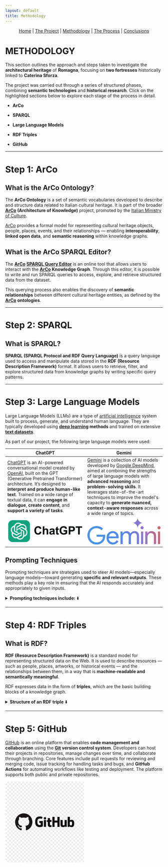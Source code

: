 ```yaml
---
layout: default
title: Methodology
---
```


<div style="text-align: center; margin-bottom: 20px;">
  <a href="index.html">Home</a> |
  <a href="theproject">The Project</a> |
  <a href="methodology.html">Methodology</a> |
  <a href="theprocess.html">The Process</a> |
  <a href="conclusions.html">Conclusions</a>
</div>

# METHODOLOGY

This section outlines the approach and steps taken to investigate the **architectural heritage** of **Romagna**, focusing on **two fortresses** historically linked to **Caterina Sforza**.

The project was carried out through a series of structured phases, combining **semantic technologies** and **historical research**.
Click on the highlighted sections below to explore each stage of the process in detail.

- **ArCo**

- **SPARQL**

- **Large Language Models**

- **RDF Triples**

- **GitHub**

***

# Step 1: ArCo

## What is the ArCo Ontology?

The **ArCo Ontology** is a set of semantic vocabularies developed to describe and structure data related to Italian cultural heritage.
It is part of the broader **[ArCo](http://wit.istc.cnr.it/arco/) (Architecture of Knowledge)** project, promoted by the [Italian Ministry of Culture](https://cultura.gov.it/).

[ArCo](http://wit.istc.cnr.it/arco/) provides a formal model for representing cultural heritage objects, people, places, events, and their relationships — enabling **interoperability**, **linked open data**, and **semantic reasoning** within knowledge graphs.

## What is the ArCo SPARQL Editor?

The **[ArCo](http://wit.istc.cnr.it/arco/) [SPARQL Query Editor](https://dati.cultura.gov.it/sparql)** is an online tool that allows users to interact with the **[ArCo](http://wit.istc.cnr.it/arco/) Knowledge Graph**.
Through this editor, it is possible to write and run SPARQL queries to access, explore, and retrieve structured data from the dataset.

This querying process also enables the discovery of **semantic relationships** between different cultural heritage entities, as defined by the **[ArCo](http://wit.istc.cnr.it/arco/) ontologies**.

***

# Step 2: SPARQL

## What is SPARQL?

**SPARQL (SPARQL Protocol and RDF Query Language)** is a query language used to access and manipulate data stored in the **RDF (Resource Description Framework)** format.
It allows users to retrieve, filter, and explore structured data from knowledge graphs by writing specific query patterns.

***

# Step 3: Large Language Models

Large Language Models (LLMs) are a type of [artificial intelligence](https://en.wikipedia.org/wiki/Artificial_intelligence) system built to process, generate, and understand human language. They are typically developed using **[deep learning](https://en.wikipedia.org/wiki/Deep_learning) methods** and trained on extensive [**text datasets**](https://en.wikipedia.org/wiki/Data_set).

As part of our project, the following large language models were used: 

| ChatGPT    | Gemini |
| ----------- | ----------- |
| [ChatGPT](https://chatgpt.com/) is an AI-powered conversational model created by [OpenAI](https://openai.com/), built on the GPT (Generative Pretrained Transformer) architecture. It’s designed to **interpret and produce human-like text**. Trained on a wide range of textual data, it can **engage in dialogue**, **create content**, and **support a variety of tasks**.      | [Gemini](https://gemini.google.com/?hl=en) is a collection of AI models developed by [Google DeepMind](https://deepmind.google/), aimed at combining the strengths of large language models with **advanced reasoning** and **problem-solving skills**. It leverages state-of-the-art techniques to improve the model's capacity to **generate nuanced, context-aware responses** across a wide range of topics.       |
| ![Logo ChatGPT](logo_chat1.png) | ![Logo Gemini](logo_gemini1.png) |

## Prompting Techniques

Prompting techniques are strategies used to steer AI models—especially language models—toward generating **specific and relevant outputs**. These methods play a key role in ensuring that the AI responds accurately and appropriately to given inputs.

<details>
  <summary><strong>Prompting techniques include:</strong> ⬇️</summary>

<ol>
    <li><strong>Zero-shot Prompting</strong>: Instructing the model to complete a task without providing any examples. This approach depends entirely on the model’s general training and prior knowledge.</li>
    <li><strong>Few-shot Prompting</strong>: Supplying a handful of examples or contextual cues to help the model understand the desired response style or structure.</li>
    <li><strong>Chain-of-thought Prompting</strong>: Integrating multiple types of data (text, images, audio) to enhance reasoning.</li>
  </ol>

</details>

***

# Step 4: RDF Triples

## What is RDF?

**RDF (Resource Description Framework)** is a standard model for representing structured data on the Web.
It is used to describe resources — such as people, places, artworks, or historical events — and the relationships between them, in a way that is **machine-readable and semantically meaningful**.

RDF expresses data in the form of **triples**, which are the basic building blocks of a knowledge graph.

<details>
  <summary><strong>Structure of an RDF triple</strong> ⬇️</summary>

<p>Each RDF triple consists of three parts:</p>

<ol>
    <li><strong>Subject</strong>: the entity being described</li>
    <li><strong>Predicate</strong>: the property or relationship that connects the subject to something else.</li>
    <li><strong>Object</strong>: The value or target of the relationship. This can be either a literal (like a string or a date) or another resource.</li>
</ol>

</details>

***

# Step 5: GitHub

[GitHub](https://github.com/) is an online platform that enables **code management and collaboration** using the **[Git](https://git-scm.com/) version control system**. Developers can host their projects in repositories, manage changes over time, and collaborate through branching. Core features include pull requests for reviewing and merging code, issue tracking for handling tasks and bugs, and **GitHub Actions** for automating workflows like testing and deployment. The platform supports both public and private repositories.

![Logo GitHub](logo_github1.png)
